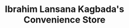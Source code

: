 ---
title: "Ibrahim Lansana Kagbada's Convenience Store"
url: /kailahun/ibrahim-lansana-kagbadas-convenience-store/
shop: convenience
---